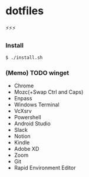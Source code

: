 # dotfiles

⚡⚡⚡

### Install

```sh
$ ./install.sh
```

### (Memo) TODO winget
- Chrome
- Mozc(+Swap Ctrl and Caps)
- Enpass
- Windows Terminal
- VcXsrv
- Powershell
- Android Studio
- Slack
- Notion
- Kindle
- Adobe XD
- Zoom
- Git
- Rapid Environment Editor

